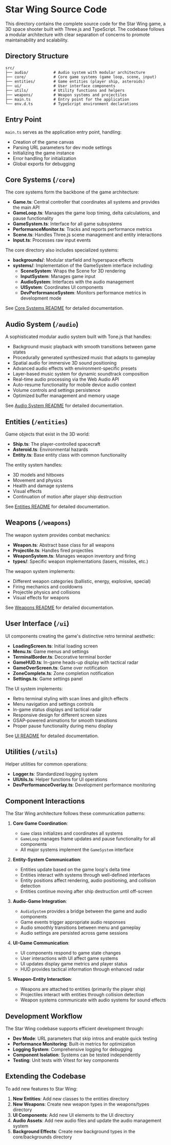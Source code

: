 # Star Wing Source Code

This directory contains the complete source code for the Star Wing game, a 3D space shooter built with Three.js and TypeScript. The codebase follows a modular architecture with clear separation of concerns to promote maintainability and scalability.

## Directory Structure

```
src/
├── audio/           # Audio system with modular architecture
├── core/            # Core game systems (game loop, scene, input)
├── entities/        # Game entities (player ship, asteroids)
├── ui/              # User interface components
├── utils/           # Utility functions and helpers
├── weapons/         # Weapon systems and projectiles
├── main.ts          # Entry point for the application
└── env.d.ts         # TypeScript environment declarations
```

## Entry Point

`main.ts` serves as the application entry point, handling:

- Creation of the game canvas
- Parsing URL parameters for dev mode settings
- Initializing the game instance
- Error handling for initialization
- Global exports for debugging

## Core Systems (`/core`)

The core systems form the backbone of the game architecture:

- **Game.ts**: Central controller that coordinates all systems and provides the main API
- **GameLoop.ts**: Manages the game loop timing, delta calculations, and pause functionality
- **GameSystem.ts**: Interface for all game subsystems
- **PerformanceMonitor.ts**: Tracks and reports performance metrics
- **Scene.ts**: Handles Three.js scene management and entity interactions
- **Input.ts**: Processes raw input events

The core directory also includes specialized systems:

- **backgrounds/**: Modular starfield and hyperspace effects
- **systems/**: Implementation of the GameSystem interface including:
  - **SceneSystem**: Wraps the Scene for 3D rendering
  - **InputSystem**: Manages game input
  - **AudioSystem**: Interfaces with the audio management
  - **UISystem**: Coordinates UI components
  - **DevPerformanceSystem**: Monitors performance metrics in development mode

See [Core Systems README](./core/README.md) for detailed documentation.

## Audio System (`/audio`)

A sophisticated modular audio system built with Tone.js that handles:

- Background music playback with smooth transitions between game states
- Procedurally generated synthesized music that adapts to gameplay
- Spatial audio for immersive 3D sound positioning
- Advanced audio effects with environment-specific presets
- Layer-based music system for dynamic soundtrack composition
- Real-time audio processing via the Web Audio API
- Auto-resume functionality for mobile device audio context
- Volume controls and settings persistence
- Optimized buffer management and memory usage

See [Audio System README](./audio/README.md) for detailed documentation.

## Entities (`/entities`)

Game objects that exist in the 3D world:

- **Ship.ts**: The player-controlled spacecraft
- **Asteroid.ts**: Environmental hazards
- **Entity.ts**: Base entity class with common functionality

The entity system handles:

- 3D models and hitboxes
- Movement and physics
- Health and damage systems
- Visual effects
- Continuation of motion after player ship destruction

See [Entities README](./entities/README.md) for detailed documentation.

## Weapons (`/weapons`)

The weapon system provides combat mechanics:

- **Weapon.ts**: Abstract base class for all weapons
- **Projectile.ts**: Handles fired projectiles
- **WeaponSystem.ts**: Manages weapon inventory and firing
- **types/**: Specific weapon implementations (lasers, missiles, etc.)

The weapon system implements:

- Different weapon categories (ballistic, energy, explosive, special)
- Firing mechanics and cooldowns
- Projectile physics and collisions
- Visual effects for weapons

See [Weapons README](./weapons/README.md) for detailed documentation.

## User Interface (`/ui`)

UI components creating the game's distinctive retro terminal aesthetic:

- **LoadingScreen.ts**: Initial loading screen
- **Menu.ts**: Game menus and settings
- **TerminalBorder.ts**: Decorative terminal border
- **GameHUD.ts**: In-game heads-up display with tactical radar
- **GameOverScreen.ts**: Game over notification
- **ZoneComplete.ts**: Zone completion notification
- **Settings.ts**: Game settings panel

The UI system implements:

- Retro terminal styling with scan lines and glitch effects
- Menu navigation and settings controls
- In-game status displays and tactical radar
- Responsive design for different screen sizes
- GSAP-powered animations for smooth transitions
- Proper pause functionality during menu display

See [UI README](./ui/README.md) for detailed documentation.

## Utilities (`/utils`)

Helper utilities for common operations:

- **Logger.ts**: Standardized logging system
- **UIUtils.ts**: Helper functions for UI operations
- **DevPerformanceOverlay.ts**: Development performance monitoring

## Component Interactions

The Star Wing architecture follows these communication patterns:

1. **Core Game Coordination**:

   - `Game` class initializes and coordinates all systems
   - `GameLoop` manages frame updates and pause functionality for all components
   - All major systems implement the `GameSystem` interface

2. **Entity-System Communication**:

   - Entities update based on the game loop's delta time
   - Entities interact with systems through well-defined interfaces
   - Entity positions affect rendering, audio positioning, and collision detection
   - Entities continue moving after ship destruction until off-screen

3. **Audio-Game Integration**:

   - `AudioSystem` provides a bridge between the game and audio components
   - Game events trigger appropriate audio responses
   - Audio smoothly transitions between menu and gameplay
   - Audio settings are persisted across game sessions

4. **UI-Game Communication**:

   - UI components respond to game state changes
   - User interactions with UI affect game systems
   - UI updates display game metrics and player status
   - HUD provides tactical information through enhanced radar

5. **Weapon-Entity Interaction**:
   - Weapons are attached to entities (primarily the player ship)
   - Projectiles interact with entities through collision detection
   - Weapon systems communicate with audio systems for sound effects

## Development Workflow

The Star Wing codebase supports efficient development through:

- **Dev Mode**: URL parameters that skip intros and enable quick testing
- **Performance Monitoring**: Built-in metrics for optimization
- **Logging System**: Comprehensive logging for debugging
- **Component Isolation**: Systems can be tested independently
- **Testing**: Unit tests with Vitest for key components

## Extending the Codebase

To add new features to Star Wing:

1. **New Entities**: Add new classes to the entities directory
2. **New Weapons**: Create new weapon types in the weapons/types directory
3. **UI Components**: Add new UI elements to the UI directory
4. **Audio Assets**: Add new audio files and update the audio management system
5. **Background Effects**: Create new background types in the core/backgrounds directory
